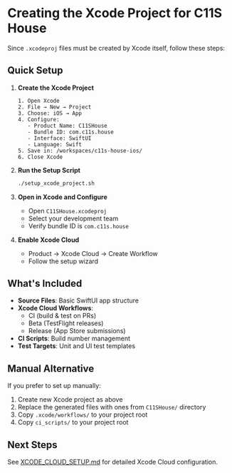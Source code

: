 # Creating the Xcode Project for C11S House

Since `.xcodeproj` files must be created by Xcode itself, follow these steps:

## Quick Setup

1. **Create the Xcode Project**
   ```
   1. Open Xcode
   2. File → New → Project
   3. Choose: iOS → App
   4. Configure:
      - Product Name: C11SHouse
      - Bundle ID: com.c11s.house
      - Interface: SwiftUI
      - Language: Swift
   5. Save in: /workspaces/c11s-house-ios/
   6. Close Xcode
   ```

2. **Run the Setup Script**
   ```bash
   ./setup_xcode_project.sh
   ```

3. **Open in Xcode and Configure**
   - Open `C11SHouse.xcodeproj`
   - Select your development team
   - Verify bundle ID is `com.c11s.house`

4. **Enable Xcode Cloud**
   - Product → Xcode Cloud → Create Workflow
   - Follow the setup wizard

## What's Included

- **Source Files**: Basic SwiftUI app structure
- **Xcode Cloud Workflows**: 
  - CI (build & test on PRs)
  - Beta (TestFlight releases)
  - Release (App Store submissions)
- **CI Scripts**: Build number management
- **Test Targets**: Unit and UI test templates

## Manual Alternative

If you prefer to set up manually:

1. Create new Xcode project as above
2. Replace the generated files with ones from `C11SHouse/` directory
3. Copy `.xcode/workflows/` to your project root
4. Copy `ci_scripts/` to your project root

## Next Steps

See [XCODE_CLOUD_SETUP.md](XCODE_CLOUD_SETUP.md) for detailed Xcode Cloud configuration.